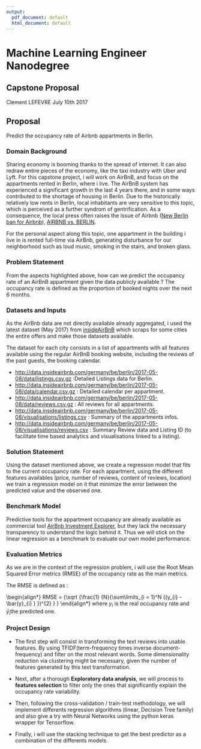 ```yaml
---
output:
  pdf_document: default
  html_document: default
---
```

# Machine Learning Engineer Nanodegree
## Capstone Proposal
Clement LEFEVRE
July 10th 2017

## Proposal
Predict the occupancy rate of Airbnb appartments in Berlin.


### Domain Background

Sharing economy is booming thanks to the spread of internet. It can also redraw entire pieces of the economy, like the taxi industry with Uber and Lyft. For this capstone project, i will work on AirBnB, and focus on the appartments rented in Berlin, where i live. The AirBnB system has experienced a significant growth in the last 4 years there, and in some ways contributed to the shortage of housing in Berlin. Due to the historically relatively low rents in Berlin, local inhabitants are very sensitive to this topic, which is perceived as a further syndrom of gentrification. As a consequence, the local press often raises the issue of Airbnb  ([New Berlin ban for Airbnb](http://karat.studio/blog/airbnbmisused)), [AIRBNB vs. BERLIN](http://airbnbvsberlin.com/). 

For the personal aspect along this topic, one appartment in the building i live in is rented  full-time via AirBnb, generating disturbance for our neighborhood such as loud music, smoking in the stairs, and broken glass.


### Problem Statement

From the aspects highlighted above, how can we predict the occupancy rate of an AirBnB appartment given the data publicly available ?
The occupancy rate is defined as the proportion of booked nights over the next 6 months.


### Datasets and Inputs

As the AirBnb data are not directly available already aggregated, i used the latest dataset (May 2017) from [insideAirBnB](http://insideairbnb.com/get-the-data.html) which scraps for some cities the entire offers and make those datasets available. 

The dataset for each city consists in a list of appartments with all features available using the regular AirBnB booking website, including the reviews of the past guests, the booking calendar.

- http://data.insideairbnb.com/germany/be/berlin/2017-05-08/data/listings.csv.gz :Detailed Listings data for Berlin.
- http://data.insideairbnb.com/germany/be/berlin/2017-05-08/data/calendar.csv.gz : Detailed calendar per appartment.
- http://data.insideairbnb.com/germany/be/berlin/2017-05-08/data/reviews.csv.gz : All reviews for all appartments.
- http://data.insideairbnb.com/germany/be/berlin/2017-05-08/visualisations/listings.csv : Summary of the appartments infos.
- http://data.insideairbnb.com/germany/be/berlin/2017-05-08/visualisations/reviews.csv : Summary Review data and Listing ID (to facilitate time based analytics and visualisations linked to a listing).

### Solution Statement

Using the dataset mentioned above, we create a regression model that fits to the current occupancy rate.
For each appartment, using the different features availables (price, number of reviews, content of reviews, location) we train a regression model on it that minimize the error between the predicted value and the observed one.


### Benchmark Model

Predictive tools for the appartment occupancy are already available as commercial tool [AirBnb Investment Explorer](https://www.airdna.co/investment-explorer), but they lack the necessary transparency to understand the logic behind it.
Thus we will stick on the linear regression as a benchmark to evaluate our own model performance.


### Evaluation Metrics

As we are in the context of the regression problem, i will use the Root Mean Squared Error metrics (RMSE) of the occupancy rate as the main metrics.

The RMSE is defined as :

\begin{align*}
RMSE = {\sqrt {\frac{1} {N}{\sum\limits_{i = 1}^N {(y_{i} - \bar{y}_{i} } })^{2} } }
\end{align*}
where $y_{i}$ is the real occupancy rate and $\bar{y}_{i}$the predicted one.



### Project Design

- The first step will consist in transforming the text reviews into usable features. By using TFIDF(term-frequency times inverse document-frequency) and filter on the most relevant words. Some dimensionality reduction via clustering might be necessary, given the number of features generated by this text transformation.

- Next, after a thorough **Exploratory data analysis**, we will process to **features selection** to filter only the ones that significantly explain the occupancy rate variability.

- Then, following the cross-validation / train-test methodology, we will implement differents regression algorithms (linear, Decision Tree family) and also give a try with Neural Networks using the python keras wrapper for Tensorflow.

- Finally, i will use the stacking technique to get the best predictor as a combination of the differents models.


